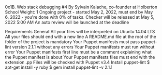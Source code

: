 0x1B. Web stack debugging #4
 By Sylvain Kalache, co-founder at Holberton School
  Weight: 1
   Ongoing project - started May 2, 2022, must end by May 6, 2022 - you're done with 0% of tasks.
    Checker will be released at May 5, 2022 5:00 AM
     An auto review will be launched at the deadline


Requirements
General
All your files will be interpreted on Ubuntu 14.04 LTS
All your files should end with a new line
A README.md file at the root of the folder of the project is mandatory
Your Puppet manifests must pass puppet-lint version 2.1.1 without any errors
Your Puppet manifests must run without error
Your Puppet manifests first line must be a comment explaining what the Puppet manifest is about
Your Puppet manifests files must end with the extension .pp
Files will be checked with Puppet v3.4
Install puppet-lint
$ apt-get install -y ruby
$ gem install puppet-lint -v 2.1.1